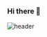 ### Hi there 👋
![header](https://capsule-render.vercel.app/api?type=slice&color=auto&height=300&section=header&text=KIM%YEONGHWA%20render&fontSize=90)


<!--
**K-moovie/K-moovie** is a ✨ _special_ ✨ repository because its `README.md` (this file) appears on your GitHub profile.

Here are some ideas to get you started:

- 🔭 I’m currently working on ...
- 🌱 I’m currently learning ...
- 👯 I’m looking to collaborate on ...
- 🤔 I’m looking for help with ...
- 💬 Ask me about ...
- 📫 How to reach me: ...
- 😄 Pronouns: ...
- ⚡ Fun fact: ...
-->
